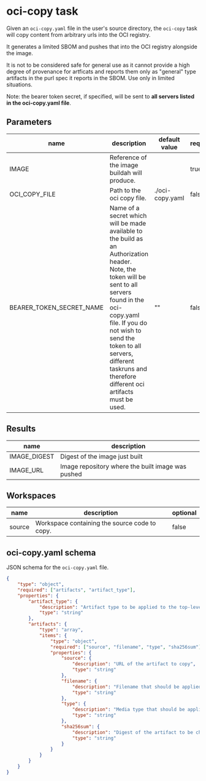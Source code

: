 # oci-copy task

Given an `oci-copy.yaml` file in the user's source directory, the `oci-copy` task will copy content from arbitrary urls into the OCI registry.

It generates a limited SBOM and pushes that into the OCI registry alongside the image.

It is not to be considered safe for general use as it cannot provide a high degree of provenance for artficats and reports them only as "general" type artifacts in the purl spec it reports in the SBOM. Use only in limited situations.

Note: the bearer token secret, if specified, will be sent to **all servers listed in the oci-copy.yaml file**.

## Parameters
|name|description|default value|required|
|---|---|---|---|
|IMAGE|Reference of the image buildah will produce.||true|
|OCI_COPY_FILE|Path to the oci copy file.|./oci-copy.yaml|false|
|BEARER_TOKEN_SECRET_NAME|Name of a secret which will be made available to the build as an Authorization header. Note, the token will be sent to all servers found in the oci-copy.yaml file. If you do not wish to send the token to all servers, different taskruns and therefore different oci artifacts must be used.|""|false|


## Results
|name|description|
|---|---|
|IMAGE_DIGEST|Digest of the image just built|
|IMAGE_URL|Image repository where the built image was pushed|

## Workspaces
|name|description|optional|
|---|---|---|
|source|Workspace containing the source code to copy.|false|

## oci-copy.yaml schema
JSON schema for the `oci-copy.yaml` file.

```json
{
    "type": "object",
    "required": ["artifacts", "artifact_type"],
    "properties": {
        "artifact_type": {
            "description": "Artifact type to be applied to the top-level OCI artifact, i.e. `application/x-mlmodel`",
            "type": "string"
        },
        "artifacts": {
            "type": "array",
            "items": {
                "type": "object",
                "required": ["source", "filename", "type", "sha256sum"],
                "properties": {
                    "source": {
                        "description": "URL of the artifact to copy",
                        "type": "string"
                    },
                    "filename": {
                        "description": "Filename that should be applied to the artifact in the OCI registry",
                        "type": "string"
                    },
                    "type": {
                        "description": "Media type that should be applied to the artifact in the OCI registry",
                        "type": "string"
                    },
                    "sha256sum": {
                        "description": "Digest of the artifact to be checked before copy",
                        "type": "string"
                    }
                }
            }
        }
    }
}
```
